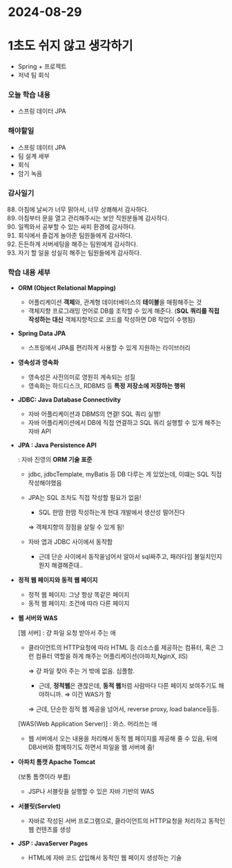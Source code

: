 # 2024-08-29

# 1초도 쉬지 않고 생각하기
-  Spring + 프로젝트
-  저녁 팀 회식

### 오늘 학습 내용
- 스프링 데이터 JPA

### 해야할일
-  스프링 데이터 JPA
-  팀 설계 세부
-  회식
-  암기 녹음

### 감사일기
88. 아침에 날씨가 너무 맑아서, 너무 상쾌해서 감사하다.
89. 아침부터 문을 열고 관리해주시는 보안 직원분들께 감사하다.
90. 일찍와서 공부할 수 있는 싸피 환경에 감사하다.
91. 회식에서 즐겁게 놀아준 팀원들에게 감사하다.
92. 든든하게 서버세팅을 해주는 팀원에게 감사하다.
93. 자기 할 일을 성실히 해주는 팀원들에게 감사하다.

    

### 학습 내용 세부
- **ORM (Object Relational Mapping)**
    - 어플리케이션 **객체**와, 관계형 데이터베이스의 **테이블**을 매핑해주는 것
    - 객체지향 프로그래밍 언어로 DB를 조작할 수 있게 해준다. (**SQL 쿼리를 직접 작성하는 대신** 객체지향적으로 코드를 작성하면 DB 작업이 수행됨)
- **Spring Data JPA**
    - 스프링에서 JPA를 편리하게 사용할 수 있게 지원하는 라이브러리
- **영속성과 영속화**
    - 영속성은 사전의미로 영원히 계속되는 성질
    - 영속화는 하드디스크, RDBMS 등 **특정 저장소에 저장하는 행위**
- **JDBC: Java Database Connectivity**
    - 자바 어플리케이션과 DBMS의 연결! SQL 쿼리 실행!
    - 자바 어플리케이션에서 DB에 직접 연결하고 SQL 쿼리 실행할 수 있게 해주는 자바 API
- **JPA : Java Persistence API**
    
    : 자바 진영의 **ORM 기술 표준**
    
    - jdbc, jdbcTemplate, myBatis 등 DB 다루는 게 있었는데, 이떄는 SQL 직접 작성해야했음
    - JPA는 SQL 조차도 직접 작성할 필요가 없음!
        - SQL 한땀 한땀 작성하는게 현대 개발에서 생산성 떨어진다
        
        ⇒ 객체지향의 장점을 살릴 수 있게 됨!
        
    - 자바 앱과 JDBC 사이에서 동작함
        
        
        - 근데 단순 사이에서 동작을넘어서 알아서 sql짜주고, 패러다임 불일치인지 뭔지 해결해준대..
- **정적 웹 페이지와 동적 웹 페이지**
    - 정적 웹 페이지: 그냥 항상 똑같은 페이지
    - 동적 웹 페이지: 조건에 따라 다른 페이지
- **웹 서버와 WAS**
    
    
    [웹 서버] : 걍 파일 요청 받아서 주는 애
    
    - 클라이언트의 HTTP요청에 따라 HTML 등 리소스를 제공하는 컴퓨터, 혹은 그런 컴퓨터 역할을 하게 해주는 어플리케이션(아파치,NginX, IIS)
        
        ⇒ 걍 파일 찾아 주는 거 밖에 없음. 심플함.
        
        - 근데, **정적웹**은 괜찮은데, **동적 웹**처럼 사람마다 다른 페이지 보여주기도 해야하니까. ⇒ 이건 WAS가 함
        
        ⇒ 근데, 단순한 정적 웹 제공을 넘어서, reverse proxy, load balance등등.
        
    
    [WAS(Web Application Server)] : 와스. 머리쓰는 애
    
    - 웹 서버에서 오는 내용을 처리해서 동적 웹 페이지를 제공해 줄 수 있음, 뒤에 DB서버와 함께하기도 하면서 파일을 웹 서버에 줌!
- **아파치 톰캣 Apache Tomcat**
    
    (보통 톰캣이라 부름)
    
    - JSP나 서블릿을 실행할 수 있은 자바 기반의 WAS
- **서블릿(Servlet)**
    - 자바로 작성된 서버 프로그램으로,  클라이언트의 HTTP요청을 처리하고 동적인 웹 컨텐츠를 생성
- **JSP : JavaServer Pages**
    - HTML에 자바 코드 삽입해서 동적인 웹 페이지 생성하는 기술